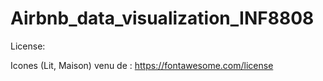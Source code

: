 # Airbnb_data_visualization_INF8808

License:

Icones (Lit, Maison) venu de : https://fontawesome.com/license
